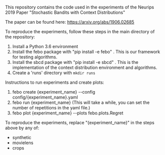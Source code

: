 This repository contains the code used in the experiments of the Neurips 2019 Paper
"Stochastic Bandits with Context Distributions"

The paper can be found here: https://arxiv.org/abs/1906.02685

To reproduce the experiments, follow these steps in the main directory of the repository:

1. Install a Python 3.6 environment
2. Install the febo package with "pip install -e febo" . This is our framework for testing algorithms.
3. Install the sbcd package with "pip install -e sbcd" . This is the implementation of the context distribution environment and algorithms.
4. Create a 'runs' directory with `mkdir runs`


Instructions to run experiments and create plots:

1. febo create {experiment_name} --config config/{experiment_name}.yaml
2. febo run {experiment_name}
                (This will take a while, you can set the number of repetitions in the yaml file.)
3. febo plot {experiment_name} --plots febo.plots.Regret


To reproduce the experiments, replace "{experiment_name}" in the steps above by any of:

* synthetic
* movielens
* crops
